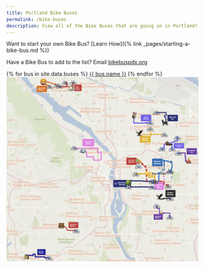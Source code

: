 ```yaml
---
title: Portland Bike Buses
permalink: /bike-buses
description: View all of the Bike Buses that are going on in Portland!
---
```


Want to start your own Bike Bus? [Learn How]({% link _pages/starting-a-bike-bus.md %})

Have a Bike Bus to add to the list? Email [bikebuspdx.org](mailto:bikebuspdx.org)

<div class="mb-2">
{% for bus in site.data.buses %}
<a class="page__taxonomy-item" href="{{ bus.link || bus.map }}">{{ bus.name }}</a>
{% endfor %}
</div>

<a href="https://felt.com/map/Bike-Bus-PDX-gkbZiDSyRn9BYtRFrVgDqLA?loc=45.52711,-122.66234,13.23z">
<img src="/assets/images/routes-map.png" alt="Portland Bike Bus Route Map">
</a>

